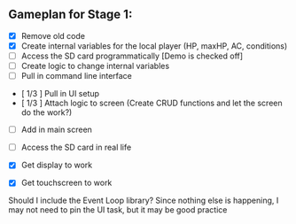 ## Gameplan for Stage 1:
- [x] Remove old code
- [x] Create internal variables for the local player (HP, maxHP, AC, conditions)
- [ ] Access the SD card programmatically [Demo is checked off]
- [ ] Create logic to change internal variables
- [ ] Pull in command line interface
- [ 1/3 ] Pull in UI setup
- [ 1/3 ] Attach logic to screen   (Create CRUD functions and let the screen do the work?)

- [ ] Add in main screen

- [ ] Access the SD card in real life
- [x] Get display to work
- [x] Get touchscreen to work

Should I include the Event Loop library?
Since nothing else is happening, I may not need to pin the UI task, but it may be good practice